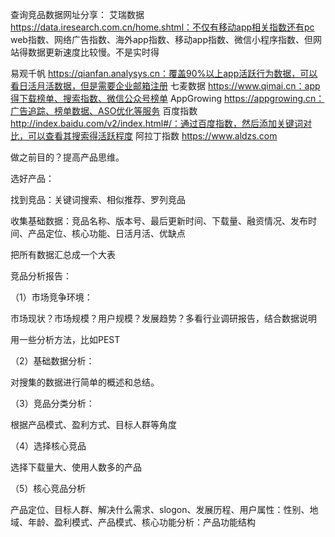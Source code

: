 查询竞品数据网址分享：
艾瑞数据 https://data.iresearch.com.cn/home.shtml：不仅有移动app相关指数还有pc web指数、网络广告指数、海外app指数、移动app指数、微信小程序指数、但网站得数据更新速度比较慢。不是实时得

易观千帆 https://qianfan.analysys.cn：覆盖90%以上app活跃行为数据，可以看日活月活数据，但是需要企业邮箱注册
七麦数据 https://www.qimai.cn：app得下载榜单、搜索指数、微信公众号榜单
AppGrowing https://appgrowing.cn：广告追踪、榜单数据、ASO优化等服务
百度指数 http://index.baidu.com/v2/index.html#/：通过百度指数，然后添加关键词对比，可以查看其搜索得活跃程度
阿拉丁指数 https://www.aldzs.com

做之前目的？提高产品思维。

选好产品：

找到竞品：关键词搜索、相似推荐、罗列竞品

收集基础数据：竞品名称、版本号、最后更新时间、下载量、融资情况、发布时间、产品定位、核心功能、日活月活、优缺点

把所有数据汇总成一个大表

竞品分析报告：

（1）市场竞争环境：

市场现状？市场规模？用户规模？发展趋势？多看行业调研报告，结合数据说明

用一些分析方法，比如PEST

（2）基础数据分析：

对搜集的数据进行简单的概述和总结。

（3）竞品分类分析：

根据产品模式、盈利方式、目标人群等角度

（4）选择核心竞品

选择下载量大、使用人数多的产品

（5）核心竞品分析

产品定位、目标人群、解决什么需求、slogon、发展历程、用户属性：性别、地域、年龄、盈利模式、产品模式、核心功能分析：产品功能结构